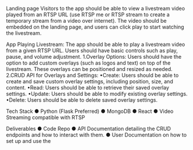 Landing page
Visitors to the app should be able to view a livestream video played from an 
RTSP URL (use RTSP me or RTSP stream to create a temporary stream from a 
video over internet). The video should be embedded on the landing page, and 
users can click play to start watching the livestream.

App
Playing Livestream: The app should be able to play a livestream video from 
a given RTSP URL. Users should have basic controls such as play, pause, 
and volume adjustment.
1.Overlay Options: Users should have the option to add custom overlays 
(such as logos and text) on top of the livestream. These overlays can be 
positioned and resized as needed.
2.CRUD API for Overlays and Settings:
•Create: Users should be able to create and save custom overlay 
settings, including position, size, and content.
•Read: Users should be able to retrieve their saved overlay settings.
•Update: Users should be able to modify existing overlay settings.
•Delete: Users should be able to delete saved overlay settings.

Tech Stack
● Python (Flask Preferred)
● MongoDB
● React
● Video Streaming compatible with RTSP

Deliverables
● Code Repo
● API Documentation detailing the CRUD endpoints and how to interact 
with them.
● User Documentation on how to set up and use the 
